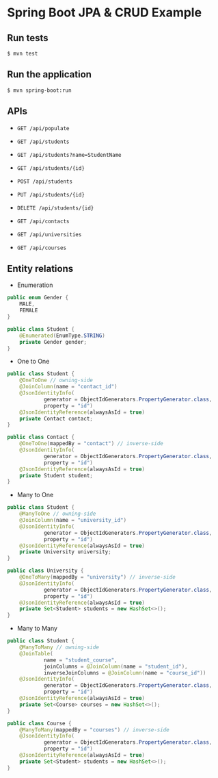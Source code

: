 # Spring Boot JPA & CRUD Example

## Run tests

`$ mvn test`

## Run the application

`$ mvn spring-boot:run`

## APIs

- `GET /api/populate`


- `GET /api/students`
- `GET /api/students?name=StudentName`
- `GET /api/students/{id}`
- `POST /api/students`
- `PUT /api/students/{id}`
- `DELETE /api/students/{id}`


- `GET /api/contacts`
- `GET /api/universities`
- `GET /api/courses`

## Entity relations

- Enumeration

```java
public enum Gender {
    MALE,
    FEMALE
}

public class Student {
    @Enumerated(EnumType.STRING)
    private Gender gender;
}
```

- One to One

```java
public class Student {
    @OneToOne // owning-side
    @JoinColumn(name = "contact_id")
    @JsonIdentityInfo(
            generator = ObjectIdGenerators.PropertyGenerator.class,
            property = "id")
    @JsonIdentityReference(alwaysAsId = true)
    private Contact contact;
}

public class Contact {
    @OneToOne(mappedBy = "contact") // inverse-side
    @JsonIdentityInfo(
            generator = ObjectIdGenerators.PropertyGenerator.class,
            property = "id")
    @JsonIdentityReference(alwaysAsId = true)
    private Student student;
}
```

- Many to One

```java
public class Student {
    @ManyToOne // owning-side
    @JoinColumn(name = "university_id")
    @JsonIdentityInfo(
            generator = ObjectIdGenerators.PropertyGenerator.class,
            property = "id")
    @JsonIdentityReference(alwaysAsId = true)
    private University university;
}

public class University {
    @OneToMany(mappedBy = "university") // inverse-side
    @JsonIdentityInfo(
            generator = ObjectIdGenerators.PropertyGenerator.class,
            property = "id")
    @JsonIdentityReference(alwaysAsId = true)
    private Set<Student> students = new HashSet<>();
}
```

- Many to Many

```java
public class Student {
    @ManyToMany // owning-side
    @JoinTable(
            name = "student_course",
            joinColumns = @JoinColumn(name = "student_id"),
            inverseJoinColumns = @JoinColumn(name = "course_id"))
    @JsonIdentityInfo(
            generator = ObjectIdGenerators.PropertyGenerator.class,
            property = "id")
    @JsonIdentityReference(alwaysAsId = true)
    private Set<Course> courses = new HashSet<>();
}

public class Course {
    @ManyToMany(mappedBy = "courses") // inverse-side
    @JsonIdentityInfo(
            generator = ObjectIdGenerators.PropertyGenerator.class,
            property = "id")
    @JsonIdentityReference(alwaysAsId = true)
    private Set<Student> students = new HashSet<>();
}
```